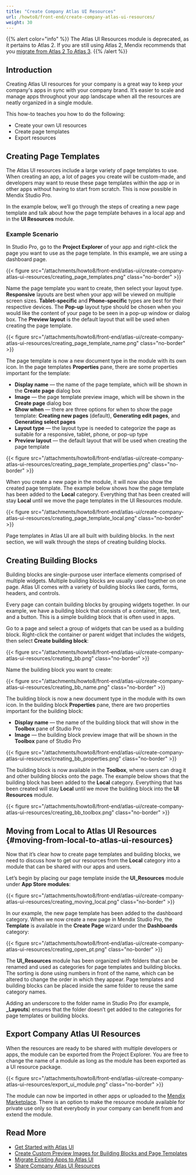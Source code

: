 ```yaml
---
title: "Create Company Atlas UI Resources"
url: /howto8/front-end/create-company-atlas-ui-resources/
weight: 30
---
```


{{% alert color="info" %}}
The Atlas UI Resources module is deprecated, as it pertains to Atlas 2. If you are still using Atlas 2, Mendix recommends that you [migrate from Atlas 2 To Atlas 3](/refguide9/moving-from-atlas-2-to-3/).
{{% /alert %}}

## Introduction

Creating Atlas UI resources for your company is a great way to keep your company's apps in sync with your company brand. It’s easier to scale and manage apps throughout your app landscape when all the resources are neatly organized in a single module. 

This how-to teaches you how to do the following:

* Create your own UI resources
* Create page templates
* Export resources

## Creating Page Templates

The Atlas UI resources include a large variety of page templates to use. When creating an app, a lot of pages you create will be custom-made, and developers may want to reuse these page templates within the app or in other apps without having to start from scratch. This is now possible in Mendix Studio Pro.

In the example below, we’ll go through the steps of creating a new page template and talk about how the page template behaves in a local app and in the **UI Resources** module.

### Example Scenario

In Studio Pro, go to the **Project Explorer** of your app and right-click the page you want to use as the page template. In this example, we are using a dashboard page.

{{< figure src="/attachments/howto8/front-end/atlas-ui/create-company-atlas-ui-resources/creating_page_templates.png" class="no-border" >}}

Name the page template you want to create, then select your layout type. **Responsive** layouts are best when your app will be viewed on multiple screen sizes. **Tablet-specific** and **Phone-specific** types are best for their respective devices. The **Pop-up** layout type should be chosen when you would like the content of your page to be seen in a pop-up window or dialog box. The **Preview layout** is the default layout that will be used when creating the page template.

{{< figure src="/attachments/howto8/front-end/atlas-ui/create-company-atlas-ui-resources/creating_page_template_name.png" class="no-border" >}}

The page template is now a new document type in the module with its own icon. In the page templates **Properties** pane, there are some properties important for the template:

* **Display name** — the name of the page template, which will be shown in the **Create page** dialog box
* **Image** — the page template preview image, which will be shown in the **Create page** dialog box
* **Show when** — there are three options for when to show the page template: **Creating new pages** (default), **Generating edit pages**, and **Generating select pages**
* **Layout type** — the layout type is needed to categorize the page as suitable for a responsive, tablet, phone, or pop-up type
* **Preview layout** — the default layout that will be used when creating the page template

{{< figure src="/attachments/howto8/front-end/atlas-ui/create-company-atlas-ui-resources/creating_page_template_properties.png" class="no-border" >}}

When you create a new page in the module, it will now also show the created page template. The example below shows how the page template has been added to the **Local** category. Everything that has been created will stay **Local** until we move the page templates in the UI Resources module.

{{< figure src="/attachments/howto8/front-end/atlas-ui/create-company-atlas-ui-resources/creating_page_template_local.png" class="no-border" >}}

Page templates in Atlas UI are all built with building blocks. In the next section, we will walk through the steps of creating building blocks.

## Creating Building Blocks

Building blocks are single-purpose user interface elements comprised of multiple widgets. Multiple building blocks are usually used together on one page. Atlas UI comes with a variety of building blocks like cards, forms, headers, and controls.

Every page can contain building blocks by grouping widgets together. In our example, we have a building block that consists of a container, title, text, and a button. This is a simple building block that is often used in apps.

Go to a page and select a group of widgets that can be used as a building block. Right-click the container or parent widget that includes the widgets, then select **Create building block**:

{{< figure src="/attachments/howto8/front-end/atlas-ui/create-company-atlas-ui-resources/creating_bb.png" class="no-border" >}}

Name the building block you want to create:

{{< figure src="/attachments/howto8/front-end/atlas-ui/create-company-atlas-ui-resources/creating_bb_name.png" class="no-border" >}}

The building block is now a new document type in the module with its own icon. In the building block **Properties** pane, there are two properties important for the building block:

* **Display name** — the name of the building block that will show in the **Toolbox** pane of Studio Pro
* **Image** — the building block preview image that will be shown in the **Toolbox** pane of Studio Pro

{{< figure src="/attachments/howto8/front-end/atlas-ui/create-company-atlas-ui-resources/creating_bb_properties.png" class="no-border" >}}

The building block is now available in the **Toolbox**, where users can drag it and other building blocks onto the page. The example below shows that the building block has been added to the **Local** category. Everything that has been created will stay **Local** until we move the building block into the **UI Resources** module.

{{< figure src="/attachments/howto8/front-end/atlas-ui/create-company-atlas-ui-resources/creating_bb_toolbox.png" class="no-border" >}}

## Moving from Local to Atlas UI Resources {#moving-from-local-to-atlas-ui-resources}

Now that it’s clear how to create page templates and building blocks, we need to discuss how to get our resources from the **Local** category into a module that can be shared with our apps and users.

Let’s begin by placing our page template inside the **UI_Resources** module under **App Store modules**:

{{< figure src="/attachments/howto8/front-end/atlas-ui/create-company-atlas-ui-resources/creating_moving_local.png" class="no-border" >}}

In our example, the new page template has been added to the dashboard category. When we now create a new page in Mendix Studio Pro, the **Template** is available in the **Create Page** wizard under the **Dashboards** category:

{{< figure src="/attachments/howto8/front-end/atlas-ui/create-company-atlas-ui-resources/creating_open_pt.png" class="no-border" >}}

The **UI_Resources** module has been organized with folders that can be renamed and used as categories for page templates and building blocks. The sorting is done using numbers in front of the name, which can be altered to change the order in which they appear. Page templates and building blocks can be placed inside the same folder to reuse the same category names.

Adding an underscore to the folder name in Studio Pro (for example, **_Layouts**) ensures that the folder doesn’t get added to the categories for page templates or building blocks.

## Export Company Atlas UI Resources

When the resources are ready to be shared with multiple developers or apps, the module can be exported from the Project Explorer. You are free to change the name of a module as long as the module has been exported as a UI resource package.

{{< figure src="/attachments/howto8/front-end/atlas-ui/create-company-atlas-ui-resources/export_ui_module.png" class="no-border" >}}

The module can now be imported in other apps or uploaded to the [Mendix Marketplace](https://marketplace.mendix.com/). There is an option to make the resource module available for private use only so that everybody in your company can benefit from and extend the module.

## Read More

* [Get Started with Atlas UI](/howto8/front-end/get-started-with-atlasui/)
* [Create Custom Preview Images for Building Blocks and Page Templates](/howto8/front-end/create-custom-preview-images-for-building-blocks-and-page-templates/)
* [Migrate Existing Apps to Atlas UI](/howto8/front-end/migrate-existing-projects-to-atlasui/)
* [Share Company Atlas UI Resources](/howto8/front-end/share-company-atlas-ui-resources/)
